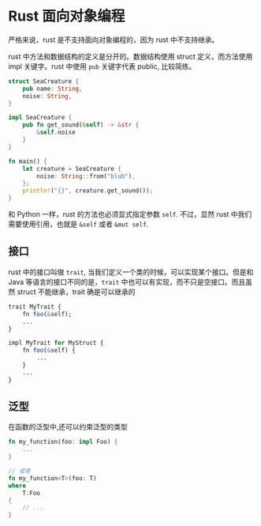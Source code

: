 # Rust 面向对象编程

严格来说，rust 是不支持面向对象编程的，因为 rust 中不支持继承。

rust 中方法和数据结构的定义是分开的。数据结构使用 struct 定义，而方法使用 impl 关键字。rust 中使用 `pub` 关键字代表 public, 比较简练。

```rust
struct SeaCreature {
    pub name: String,
    noise: String,
}

impl SeaCreature {
    pub fn get_sound(&self) -> &str {
        &self.noise
    }
}

fn main() {
    let creature = SeaCreature {
        noise: String::from("blub"),
    };
    println!("{}", creature.get_sound());
}
```

和 Python 一样，rust 的方法也必须显式指定参数 `self`. 不过，显然 rust 中我们需要使用引用，也就是 `&self` 或者 `&mut self`.

## 接口

rust 中的接口叫做 `trait`, 当我们定义一个类的时候，可以实现某个接口。但是和 Java 等语言的接口不同的是，`trait` 中也可以有实现，而不只是空接口。而且虽然 struct 不能继承，trait 确是可以继承的

```r ust
trait MyTrait {
    fn foo(&self);
    ...
}

impl MyTrait for MyStruct { 
    fn foo(&self) {
        ...
    }
    ... 
}
```

## 泛型

在函数的泛型中,还可以约束泛型的类型

```rust
fn my_function(foo: impl Foo) {
    ...
}

// 或者
fn my_function<T>(foo: T)
where
    T:Foo
{
    // ...
}
```
